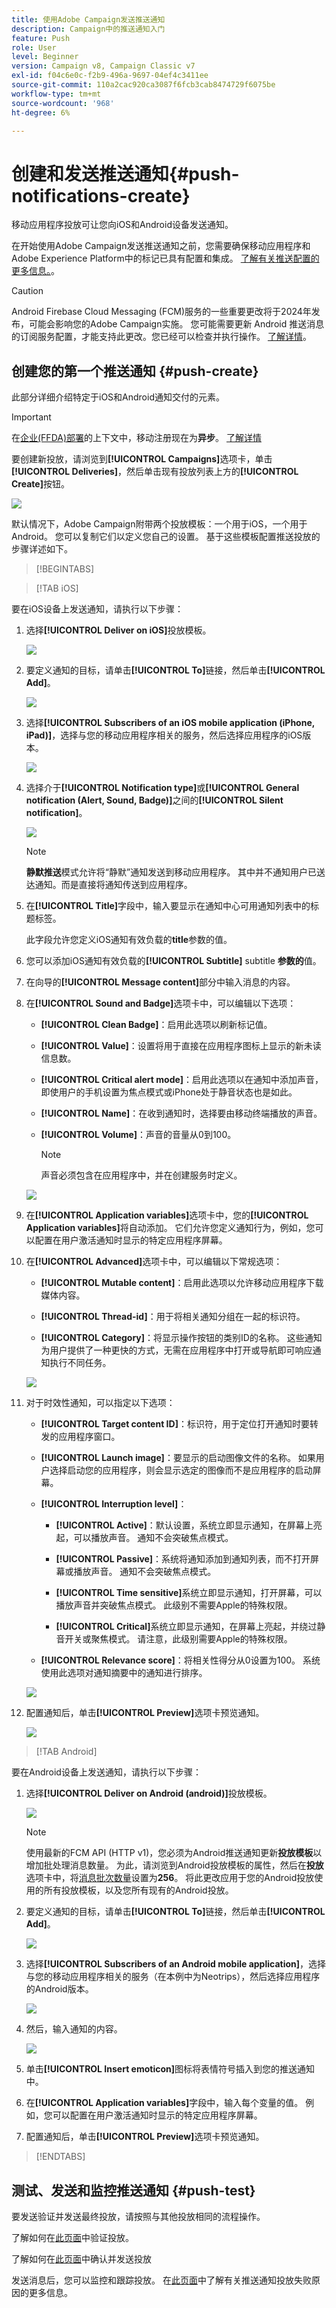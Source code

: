 ```yaml
---
title: 使用Adobe Campaign发送推送通知
description: Campaign中的推送通知入门
feature: Push
role: User
level: Beginner
version: Campaign v8, Campaign Classic v7
exl-id: f04c6e0c-f2b9-496a-9697-04ef4c3411ee
source-git-commit: 110a2cac920ca3087f6fcb3cab8474729f6075be
workflow-type: tm+mt
source-wordcount: '968'
ht-degree: 6%

---
```


# 创建和发送推送通知{#push-notifications-create}

移动应用程序投放可让您向iOS和Android设备发送通知。

在开始使用Adobe Campaign发送推送通知之前，您需要确保移动应用程序和Adobe Experience Platform中的标记已具有配置和集成。 [了解有关推送配置的更多信息。](push-settings.md)。

>[!CAUTION]
>
>Android Firebase Cloud Messaging (FCM)服务的一些重要更改将于2024年发布，可能会影响您的Adobe Campaign实施。 您可能需要更新 Android 推送消息的订阅服务配置，才能支持此更改。您已经可以检查并执行操作。 [了解详情](../../technotes/upgrades/push-technote.md)。

## 创建您的第一个推送通知 {#push-create}

此部分详细介绍特定于iOS和Android通知交付的元素。

>[!IMPORTANT]
>
>在[企业(FFDA)部署](../architecture/enterprise-deployment.md)的上下文中，移动注册现在为&#x200B;**异步**。 [了解详情](../architecture/staging.md)


要创建新投放，请浏览到&#x200B;**[!UICONTROL Campaigns]**&#x200B;选项卡，单击&#x200B;**[!UICONTROL Deliveries]**，然后单击现有投放列表上方的&#x200B;**[!UICONTROL Create]**&#x200B;按钮。

![](assets/delivery_step_1.png)


默认情况下，Adobe Campaign附带两个投放模板：一个用于iOS，一个用于Android。 您可以复制它们以定义您自己的设置。 基于这些模板配置推送投放的步骤详述如下。

>[!BEGINTABS]

>[!TAB iOS]

要在iOS设备上发送通知，请执行以下步骤：

1. 选择&#x200B;**[!UICONTROL Deliver on iOS]**&#x200B;投放模板。

   ![](assets/push_ios_1.png)

1. 要定义通知的目标，请单击&#x200B;**[!UICONTROL To]**&#x200B;链接，然后单击&#x200B;**[!UICONTROL Add]**。

   ![](assets/push_ios_2.png)

1. 选择&#x200B;**[!UICONTROL Subscribers of an iOS mobile application (iPhone, iPad)]**，选择与您的移动应用程序相关的服务，然后选择应用程序的iOS版本。

   ![](assets/push_ios_3.png)

1. 选择介于&#x200B;**[!UICONTROL Notification type]**&#x200B;或&#x200B;**[!UICONTROL General notification (Alert, Sound, Badge)]**&#x200B;之间的&#x200B;**[!UICONTROL Silent notification]**。

   ![](assets/push_ios_4.png)

   >[!NOTE]
   >
   >**静默推送**&#x200B;模式允许将“静默”通知发送到移动应用程序。 其中并不通知用户已送达通知。而是直接将通知传送到应用程序。

1. 在&#x200B;**[!UICONTROL Title]**&#x200B;字段中，输入要显示在通知中心可用通知列表中的标题标签。

   此字段允许您定义iOS通知有效负载的&#x200B;**title**&#x200B;参数的值。

1. 您可以添加iOS通知有效负载的&#x200B;**[!UICONTROL Subtitle]** subtitle **参数的**&#x200B;值。

1. 在向导的&#x200B;**[!UICONTROL Message content]**&#x200B;部分中输入消息的内容。

1. 在&#x200B;**[!UICONTROL Sound and Badge]**&#x200B;选项卡中，可以编辑以下选项：

   * **[!UICONTROL Clean Badge]**：启用此选项以刷新标记值。

   * **[!UICONTROL Value]**：设置将用于直接在应用程序图标上显示的新未读信息数。

   * **[!UICONTROL Critical alert mode]**：启用此选项以在通知中添加声音，即使用户的手机设置为焦点模式或iPhone处于静音状态也是如此。

   * **[!UICONTROL Name]**：在收到通知时，选择要由移动终端播放的声音。

   * **[!UICONTROL Volume]**：声音的音量从0到100。

     >[!NOTE]
     > 
     >声音必须包含在应用程序中，并在创建服务时定义。
     >

   ![](assets/push_ios_5.png)

1. 在&#x200B;**[!UICONTROL Application variables]**&#x200B;选项卡中，您的&#x200B;**[!UICONTROL Application variables]**&#x200B;将自动添加。 它们允许您定义通知行为，例如，您可以配置在用户激活通知时显示的特定应用程序屏幕。

1. 在&#x200B;**[!UICONTROL Advanced]**&#x200B;选项卡中，可以编辑以下常规选项：

   * **[!UICONTROL Mutable content]**：启用此选项以允许移动应用程序下载媒体内容。

   * **[!UICONTROL Thread-id]**：用于将相关通知分组在一起的标识符。

   * **[!UICONTROL Category]**：将显示操作按钮的类别ID的名称。 这些通知为用户提供了一种更快的方式，无需在应用程序中打开或导航即可响应通知执行不同任务。

   ![](assets/push_ios_6.png)

1. 对于时效性通知，可以指定以下选项：

   * **[!UICONTROL Target content ID]**：标识符，用于定位打开通知时要转发的应用程序窗口。

   * **[!UICONTROL Launch image]**：要显示的启动图像文件的名称。 如果用户选择启动您的应用程序，则会显示选定的图像而不是应用程序的启动屏幕。

   * **[!UICONTROL Interruption level]**：

      * **[!UICONTROL Active]**：默认设置，系统立即显示通知，在屏幕上亮起，可以播放声音。 通知不会突破焦点模式。

      * **[!UICONTROL Passive]**：系统将通知添加到通知列表，而不打开屏幕或播放声音。 通知不会突破焦点模式。

      * **[!UICONTROL Time sensitive]**&#x200B;系统立即显示通知，打开屏幕，可以播放声音并突破焦点模式。 此级别不需要Apple的特殊权限。

      * **[!UICONTROL Critical]**&#x200B;系统立即显示通知，在屏幕上亮起，并绕过静音开关或聚焦模式。 请注意，此级别需要Apple的特殊权限。

   * **[!UICONTROL Relevance score]**：将相关性得分从0设置为100。 系统使用此选项对通知摘要中的通知进行排序。

   ![](assets/push_ios_7.png)

1. 配置通知后，单击&#x200B;**[!UICONTROL Preview]**&#x200B;选项卡预览通知。

   ![](assets/push-ios-preview.png)


>[!TAB Android]

要在Android设备上发送通知，请执行以下步骤：

1. 选择&#x200B;**[!UICONTROL Deliver on Android (android)]**&#x200B;投放模板。

   ![](assets/push-template-android.png)

   >[!NOTE]
   > 
   >使用最新的FCM API (HTTP v1)，您必须为Android推送通知更新&#x200B;**投放模板**&#x200B;以增加批处理消息数量。 为此，请浏览到Android投放模板的属性，然后在&#x200B;**投放**&#x200B;选项卡中，将[消息批次数量](../../v8/send/configure-and-send.md#delivery-batch-quantity)设置为&#x200B;**256**。 将此更改应用于您的Android投放使用的所有投放模板，以及您所有现有的Android投放。


1. 要定义通知的目标，请单击&#x200B;**[!UICONTROL To]**&#x200B;链接，然后单击&#x200B;**[!UICONTROL Add]**。

   ![](assets/push-android-select-target.png)

1. 选择&#x200B;**[!UICONTROL Subscribers of an Android mobile application]**，选择与您的移动应用程序相关的服务（在本例中为Neotrips），然后选择应用程序的Android版本。

   ![](assets/push-android-subscribers.png)

1. 然后，输入通知的内容。

   ![](assets/push-android-content.png)

1. 单击&#x200B;**[!UICONTROL Insert emoticon]**&#x200B;图标将表情符号插入到您的推送通知中。

1. 在&#x200B;**[!UICONTROL Application variables]**&#x200B;字段中，输入每个变量的值。 例如，您可以配置在用户激活通知时显示的特定应用程序屏幕。

1. 配置通知后，单击&#x200B;**[!UICONTROL Preview]**&#x200B;选项卡预览通知。

   <!--![](assets/push-android-preview.png)-->

>[!ENDTABS]


## 测试、发送和监控推送通知 {#push-test}

要发送验证并发送最终投放，请按照与其他投放相同的流程操作。

了解如何在[此页面](preview-and-proof.md)中验证投放。

了解如何在[此页面](send.md)中确认并发送投放

发送消息后，您可以监控和跟踪投放。 在[此页面](delivery-failures.md#push-error-types)中了解有关推送通知投放失败原因的更多信息。

